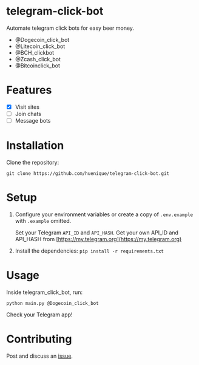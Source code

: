 # telegram-click-bot
Automate telegram click bots for easy beer money.
- @Dogecoin_click_bot
- @Litecoin_click_bot
- @BCH_clickbot
- @Zcash_click_bot
- @Bitcoinclick_bot

# Features
- [x] Visit sites
- [ ] Join chats
- [ ] Message bots

# Installation
Clone the repository:
```
git clone https://github.com/huenique/telegram-click-bot.git
```

# Setup
1. Configure your environment variables or create a copy of `.env.example` with `.example` omitted.

    Set your Telegram `API_ID` and `API_HASH`. Get your own API_ID and API_HASH from [https://my.telegram.org](https://my.telegram.org)

2. Install the dependencies: `pip install -r requirements.txt`

# Usage
Inside telegram_click_bot, run:
```
python main.py @Dogecoin_click_bot
```
Check your Telegram app!

# Contributing
Post and discuss an [issue](https://github.com/huenique/telegram-click-bot/issues).
